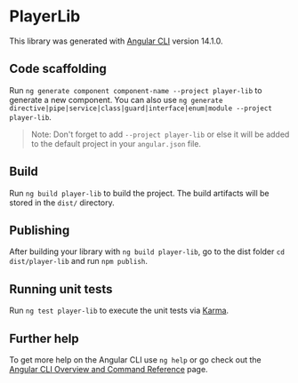 # PlayerLib

This library was generated with [Angular CLI](https://github.com/angular/angular-cli) version 14.1.0.

## Code scaffolding

Run `ng generate component component-name --project player-lib` to generate a new component. You can also use `ng generate directive|pipe|service|class|guard|interface|enum|module --project player-lib`.
> Note: Don't forget to add `--project player-lib` or else it will be added to the default project in your `angular.json` file. 

## Build

Run `ng build player-lib` to build the project. The build artifacts will be stored in the `dist/` directory.

## Publishing

After building your library with `ng build player-lib`, go to the dist folder `cd dist/player-lib` and run `npm publish`.

## Running unit tests

Run `ng test player-lib` to execute the unit tests via [Karma](https://karma-runner.github.io).

## Further help

To get more help on the Angular CLI use `ng help` or go check out the [Angular CLI Overview and Command Reference](https://angular.io/cli) page.
